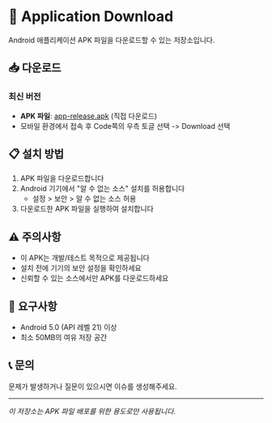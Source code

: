 # 📱 Application Download

Android 애플리케이션 APK 파일을 다운로드할 수 있는 저장소입니다.

## 📥 다운로드

### 최신 버전
- **APK 파일**: [app-release.apk](./app-release.apk) (직접 다운로드)
- 모바일 환경에서 접속 후 Code쪽의 우측 토글 선택 -> Download 선택

## 📋 설치 방법

1. APK 파일을 다운로드합니다
2. Android 기기에서 "알 수 없는 소스" 설치를 허용합니다
   - 설정 > 보안 > 알 수 없는 소스 허용
3. 다운로드한 APK 파일을 실행하여 설치합니다

## ⚠️ 주의사항

- 이 APK는 개발/테스트 목적으로 제공됩니다
- 설치 전에 기기의 보안 설정을 확인하세요
- 신뢰할 수 있는 소스에서만 APK를 다운로드하세요

## 🔧 요구사항

- Android 5.0 (API 레벨 21) 이상
- 최소 50MB의 여유 저장 공간

## 📞 문의

문제가 발생하거나 질문이 있으시면 이슈를 생성해주세요.

---
*이 저장소는 APK 파일 배포를 위한 용도로만 사용됩니다.*
